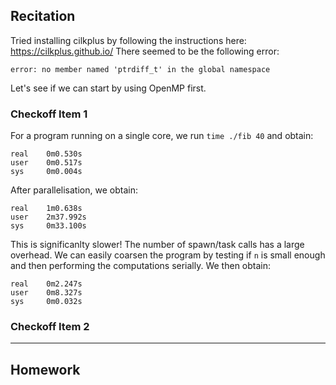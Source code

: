## Recitation
Tried installing cilkplus by following the instructions here: <https://cilkplus.github.io/>
There seemed to be the following error:

    error: no member named 'ptrdiff_t' in the global namespace

Let's see if we can start by using OpenMP first.


### Checkoff Item 1
For a program running on a single core, we run `time ./fib 40` and obtain:
    
    real    0m0.530s
    user    0m0.517s
    sys     0m0.004s

After parallelisation, we obtain:

    real    1m0.638s
    user    2m37.992s
    sys     0m33.100s

This is significanlty slower! The number of spawn/task calls has a large overhead. We can easily coarsen the program by testing if `n` is small enough and then performing the computations serially. We then obtain:

    real    0m2.247s
    user    0m8.327s
    sys     0m0.032s

### Checkoff Item 2

---
## Homework

